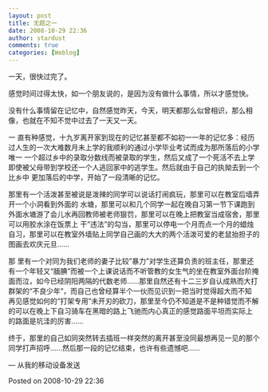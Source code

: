 ```yaml
---
layout: post
title: 无题之一
date: 2008-10-29 22:36
author: stardust
comments: true
categories: [Weblog]
---
```

一天，很快过完了。

感觉时间过得太快，如一个朋友说的，是因为没有做什么事情，所以才感觉快。

没有什么事情留在记忆中，自然感觉昨天，今天，明天都那么似曾相识，那么相像，也就在不知不觉中过去了一天又一天。

一 直有种感觉，十九岁离开家到现在的记忆甚至都不如初一一年的记忆多：经历过人生的一次大难数月未上学的我顺利的通过小学毕业考试而成为那所落后的小学唯一 一个超过乡中的录取分数线而被录取的学生，然后又成了一个死活不去上学即使被父母带到学校还一个人逃回家中的逃学生。然后就由于自己的执拗去到一个比乡中 更加落后的中学，开始了一段清晰的记忆。

那里有一个活泼甚至被说是泼辣的同学可以说话打闹疯玩，那里可以在教室后墙弄开一个小洞看到外面的 水塘，那里可以和几个同学一起在晚自习第一节下课跑到外面水塘游了会儿水再回教师被老师狠罚，那里可以在晚上把教室当成宿舍，那里可以用胶水涂在饭票上 干”违法”的勾当，那里可以停电一个月而点一个月的蜡烛自习，那里可以在教室外墙贴上同学自己画的大大的两个活泼可爱的老鼠抬担子的图画去欢庆元旦……

那 里有一个对同为我们老师的妻子比较”暴力”对学生还算负责的班主任，那里还有一个年轻又“腼腆”而被一个上课说话而不听管教的女生气的坐在教室外面台阶掩 面而泣，如今已经阴阳两隔的代数老师……那里自然还有十二三岁自认成熟而大打群架的“不良少年”，而自己也曾经算半个一伙而见识到一把当时觉得超大而不知 再见感觉如何的“打架专用”未开刃的砍刀，那里至今仍不知道是不是种错觉而不解的可以在晚上下自习骑车在黑暗的路上飞驰而内心真正的感觉路面平坦而实际上 的路面是坑洼的厉害……

终于，那里的自己如同突然转去插班一样突然的离开甚至没同最想再见一见的那个同学打声招呼……然后那一段的记忆结束，也许有些遗憾吧……

— 从我的移动设备发送

Posted on 2008-10-29 22:36
